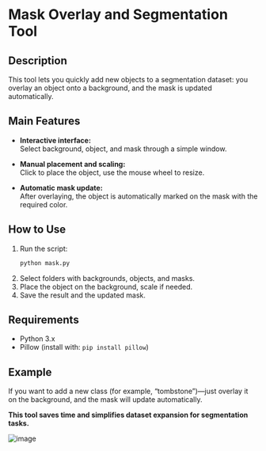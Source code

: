 # Mask Overlay and Segmentation Tool

## Description

This tool lets you quickly add new objects to a segmentation dataset: you overlay an object onto a background, and the mask is updated automatically.

## Main Features

- **Interactive interface:**  
  Select background, object, and mask through a simple window.

- **Manual placement and scaling:**  
  Click to place the object, use the mouse wheel to resize.

- **Automatic mask update:**  
  After overlaying, the object is automatically marked on the mask with the required color.

## How to Use

1. Run the script:
   ```bash
   python mask.py
   ```
2. Select folders with backgrounds, objects, and masks.
3. Place the object on the background, scale if needed.
4. Save the result and the updated mask.

## Requirements

- Python 3.x
- Pillow (install with: `pip install pillow`)

## Example

If you want to add a new class (for example, “tombstone”)—just overlay it on the background, and the mask will update automatically.

**This tool saves time and simplifies dataset expansion for segmentation tasks.**

![image](https://github.com/user-attachments/assets/2d705514-1c91-44af-a762-ec649491a033)
